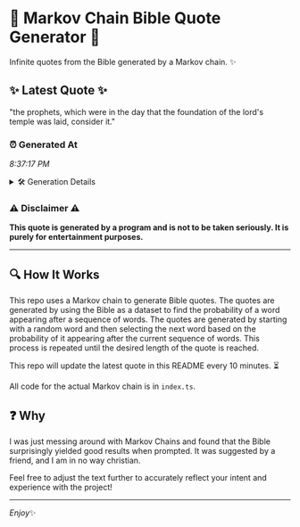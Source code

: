 # 📖 Markov Chain Bible Quote Generator 📖

Infinite quotes from the Bible generated by a Markov chain. ✨

## ✨ Latest Quote ✨
"the prophets, which were in the day that the foundation of the lord's temple was laid, consider it."

### ⏰ Generated At
*8:37:17 PM*

<details>
    <summary>🛠️ Generation Details</summary>
    <p>
        <strong>🌱 Seed:</strong> the<br>
        <strong>🔄 Iterations:</strong> 17<br>
        <strong>📜 Context History:</strong><br>[ the ]: prophets,<br>[ the, prophets, ]: which<br>[ the, prophets,, which ]: were<br>[ the, prophets,, which, were ]: in<br>[ the, prophets,, which, were, in ]: the<br>[ the, prophets,, which, were, in, the ]: day<br>[ prophets,, which, were, in, the, day ]: that<br>[ which, were, in, the, day, that ]: the<br>[ were, in, the, day, that, the ]: foundation<br>[ in, the, day, that, the, foundation ]: of<br>[ the, day, that, the, foundation, of ]: the<br>[ day, that, the, foundation, of, the ]: lord's<br>[ that, the, foundation, of, the, lord's ]: temple<br>[ the, foundation, of, the, lord's, temple ]: was<br>[ foundation, of, the, lord's, temple, was ]: laid,<br>[ of, the, lord's, temple, was, laid, ]: consider<br>[ the, lord's, temple, was, laid,, consider ]: it.<br>
    </p>
</details>

### ⚠️ Disclaimer ⚠️
**This quote is generated by a program and is not to be taken seriously. It is purely for entertainment purposes.**

---

## 🔍 How It Works

This repo uses a Markov chain to generate Bible quotes. The quotes are generated by using the Bible as a dataset to find the probability of a word appearing after a sequence of words. The quotes are generated by starting with a random word and then selecting the next word based on the probability of it appearing after the current sequence of words. This process is repeated until the desired length of the quote is reached.

This repo will update the latest quote in this README every 10 minutes. ⏳

All code for the actual Markov chain is in `index.ts`.

## ❓ Why

I was just messing around with Markov Chains and found that the Bible surprisingly yielded good results when prompted. 
It was suggested by a friend, and I am in no way christian.

Feel free to adjust the text further to accurately reflect your intent and experience with the project!

---

*Enjoy*✨

